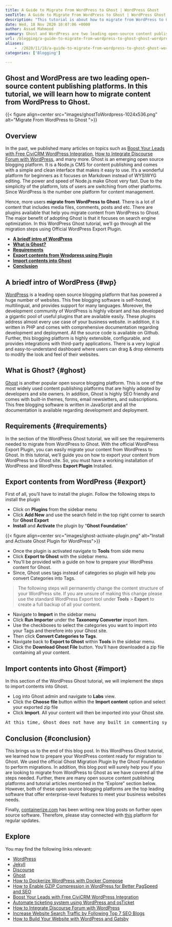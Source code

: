 ```yaml
---
title: A Guide to Migrate From WordPress to Ghost | WordPress Ghost
seoTitle: A Guide to Migrate From WordPress to Ghost | WordPress Ghost
description: "This tutorial is about how to migrate from WordPress to Ghost. We'll learn how to migrate your posts and pages to the Ghost from the existing WordPress website."
date: Wed, 18 Nov 2020 10:07:06 +0000
author: Assad Mahmood
summary: Ghost and WordPress are two leading open-source content publishing platforms. In this tutorial, we will learn how to migrate content from WordPress to Ghost.
url: /blogging/a-guide-to-migrate-from-wordpress-to-ghost-ghost-wordpress/
aliases: 
    -  /2020/11/18/a-guide-to-migrate-from-wordpress-to-ghost-ghost-wordpress/
categories: ['Blogging']

---
```

## Ghost and WordPress are two leading open-source content publishing platforms. In this tutorial, we will learn how to migrate content from WordPress to Ghost.

{{< figure align=center src="images/ghostToWordpress-1024x536.png" alt="Migrate From WordPress to Ghost ">}}  

## Overview

In the past, we published many articles on topics such as [Boost Your Leads with Free CiviCRM WordPress Integration][1], [How to Integrate Discourse Forum with WordPress][2], and many more. Ghost is an emerging open source blogging platform. It is a Node.js CMS for content publishing and comes with a simple and clean interface that makes it easy to use. It’s a wonderful platform for beginners as it focuses on Markdown instead of WYSIWYG editing. The power and speed of Node.js make Ghost very fast. Due to the simplicity of the platform, lots of users are switching from other platforms. Since WordPress is the number one platform for content management.

Hence, more users **migrate from WordPress to Ghost**. There is a lot of content that includes media files, comments, posts and etc. There are plugins available that help you migrate content from WordPress to Ghost. The major benefit of adopting Ghost is that it focuses on search engine optimization. In this WordPress Ghost tutorial, we’ll go through all the migration steps using Official WordPress Export Plugin.

  * **[A briedf intro of WordPress][3]** 
  * **[What is Ghost?][4]**
  * **[Requirements][5]**
  * **[Export contents from Wrodpress using Plugin][6]**
  * **[Import contents into Ghost][7]**
  * **[Conclusion][8]**

## **A briedf intro of WordPress** {#wp}

[WordPress][9] is a leading open source blogging platform that has powered a huge number of websites. This free blogging software is self-hosted, multilingual, and provides support for many languages. Moreover, the development community of WordPress is highly vibrant and has developed a gigantic pool of useful plugins that are available easily. These plugins address almost every use case of your business website. in addition, it is written in PHP and comes with comprehensive documentation regarding development and deployment. All the source code is available on Github. Further, this blogging platform is highly extensible, configurable, and provides integrations with third-party applications. There is a very logical and easy-to-understand dashboard where users can drag & drop elements to modify the look and feel of their websites. 

## **What is Ghost?** {#ghost}

[Ghost][10] is another popular open source blogging platform. This is one of the most widely used content publishing platforms that are highly adopted by developers and site owners. In addition, Ghost is highly SEO friendly and comes with built-in themes, forms, email newsletters, and subscriptions. This free blogging software is written in JavaScript and all the documentation is available regarding development and deployment. 

## Requirements {#requirements}

In the section of the WordPress Ghost tutorial, we will see the requirements needed to migrate from WordPress to Ghost. With the official WordPress Export Plugin, you can easily migrate your content from WordPress to Ghost. In this tutorial, we’ll guide you on how to export your content from WordPress to a Ghost site. So, you must have a working installation of WordPress and WordPress **Export Plugin** Installed.

## Export contents from WordPress {#export}

First of all, you’ll have to install the plugin. Follow the following steps to install the plugin

  * Click on **Plugins** from the sidebar menu
  * Click **Add New** and use the search field in the top right corner to search for **Ghost Export**
  * **Install** and **Activate** the plugin by “**Ghost Foundation**“

{{< figure align=center src="images/ghost-activate-plugin.png" alt="Install and Activate Ghost Plugin for WordPress">}}  

  * Once the plugin is activated navigate to **Tools** from side menu
  * Click **Export to Ghost** with the sidebar menu.
  * You’ll be provided with a guide on how to prepare your WordPress content for Ghost.
  * Since, Ghost uses tags instead of categories so plugin will help you convert Categories into Tags.

<blockquote class="wp-block-quote">
  <p>
    The following steps will permanently change the content structure of your WordPress site. If you are unsure of making this change please use the standard WordPress Export tool under <strong>Tools</strong> > <strong>Export</strong> to create a full backup of all your content.
  </p>
</blockquote>

  * Navigate to **Import** in the sidebar menu
  * Click **Run Importer** under the **Taxonomy Converter** import item.
  * Use the checkboxes to select the categories you want to import into your Tags and therefore into your Ghost site.
  * Then click **Convert Categories to Tags**.
  * Navigate back to **Export to Ghost** within **Tools** in the sidebar menu.
  * Click the **Download Ghost File** button. You’ll have downloaded a zip file containing all your content.

## Import contents into Ghost {#import}

In this section of the WordPress Ghost tutorial, we will implement the steps to import contents into Ghost.

  * Log into Ghost admin and navigate to **Labs** view.
  * Click the **Choose file** button within the **Import content** option and select your exported zip file
  * Click **Import**. All your content will then be imported into your Ghost site.

<pre class="wp-block-verse">At this time, Ghost does not have any built in commenting system. The most popular alternative is Disqus.</pre>

## Conclusion {#conclusion}

This brings us to the end of this blog post. In this WordPress Ghost tutorial, we learned how to prepare your WordPress content ready for migration to Ghost. We used the official Ghost Migration Plugin by the Ghost Foundation to perform migrations. In addition, this blog post will surely help you if you are looking to migrate from WordPress to Ghost as we have covered all the steps needed. Further, there are many open source content publishing platforms and tutorial articles mentioned in the “Explore” section below. However, both of these open source blogging platforms are the top leading software that offer enterprise-level features to meet your business websites needs. 

Finally, [containerize.com][11] has been writing new blog posts on further open source software. Therefore, please stay connected with [this][12] platform for regular updates.

## Explore

You may find the following links relevant:

  * [WordPress][9]
  * [Jekyll][13]
  * [Discourse][14]
  * [Ghost][10]
  * [How to Dockerize WordPress with Docker Compose][15]
  * [How to Enable GZIP Compression in WordPress for Better PagSpeed and SEO][16]
  * [Boost Your Leads with Free CiviCRM WordPress Integration][1]
  * [Automate ticketing system using WordPress and osTicket][17]
  * [How to Integrate Discourse Forum with WordPress][2]
  * [Increase Website Search Traffic by Following Top 7 SEO Blogs][18]
  * [How to Build Your Website with WordPress and Gatsby][19]

 [1]: https://blog.containerize.com/2020/10/13/boost-your-leads-with-civicrm-wordpress-integration/
 [2]: https://blog.containerize.com/2020/10/14/how-to-integrate-discourse-forum-with-wordpress/
 [3]: #wp
 [4]: #ghost
 [5]: #requirements
 [6]: #export
 [7]: #import
 [8]: #conclusion
 [9]: https://products.containerize.com/blogging/wordpress/
 [10]: https://products.containerize.com/blogging/ghost/
 [11]: https://www.containerize.com/
 [12]: https://blog.containerize.com/
 [13]: https://products.containerize.com/blogging/jekyll/
 [14]: https://products.containerize.com/discussion-forum/discourse/
 [15]: https://blog.containerize.com/2020/12/18/how-to-dockerize-wordpress-with-docker-compose/
 [16]: https://blog.containerize.com/2020/12/12/how-to-enable-gzip-compression-in-wordpress-for-better-speed/
 [17]: https://blog.containerize.com/2020/10/13/automate-ticketing-system-using-wordpress-and-osticket/
 [18]: https://blog.containerize.com/2021/01/17/increase-website-search-traffic-by-following-top-7-seo-blogs/
 [19]: https://blog.containerize.com/2020/11/25/how-to-build-your-website-with-wordpress-and-gatsby/